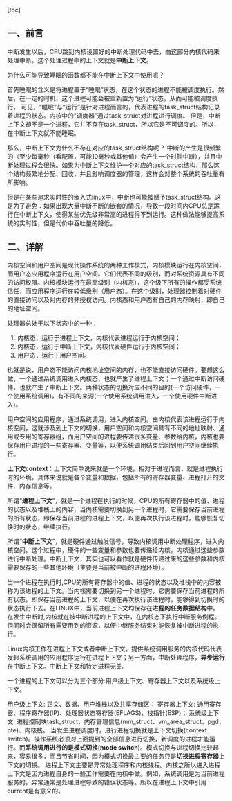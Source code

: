 [toc]



## 一、前言

中断发生以后，CPU跳到内核设置好的中断处理代码中去，由这部分内核代码来处理中断。这个处理过程中的上下文就是**中断上下文**。

为什么可能导致睡眠的函数都不能在中断上下文中使用呢？

首先睡眠的含义是将进程置于“睡眠”状态，在这个状态的进程不能被调度执行。然后，在一定的时机，这个进程可能会被重新置为“运行”状态，从而可能被调度执行。 可见，“睡眠”与“运行”是针对进程而言的，代表进程的task_struct结构记录着进程的状态。内核中的“调度器”通过task_struct对进程进行调度。
但是，中断上下文却不是一个进程，它并不存在task_struct，所以它是不可调度的。所以，在中断上下文就不能睡眠。

那么，中断上下文为什么不存在对应的task_struct结构呢？
中断的产生是很频繁的（至少每毫秒（看配置，可能10毫秒或其他值）会产生一个时钟中断），并且中断处理过程会很快。如果为中断上下文维护一个对应的task_struct结构，那么这个结构频繁地分配、回收，并且影响调度器的管理，这样会对整个系统的吞吐量有所影响。

但是在某些追求实时性的嵌入式linux中，中断也可能被赋予task_struct结构。这是为了避免：如果出现大量中断不断的嵌套的情况，导致一段时间内CPU总是运行在中断上下文，使得某些优先级非常高的进程得不到运行。这种做法能够提高系统的实时性，但是代价中吞吐量的降低。

## 二、详解

内核空间和用户空间是现代操作系统的两种工作模式，内核模块运行在内核空间，而用户态应用程序运行在用户空间。它们代表不同的级别，而对系统资源具有不同的访问权限。内核模块运行在最高级别（内核态），这个级下所有的操作都受系统信任，而应用程序运行在较低级别（用户态）。在这个级别，处理器控制着对硬件的直接访问以及对内存的非授权访问。内核态和用户态有自己的内存映射，即自己的地址空间。

处理器总处于以下状态中的一种：

1. 内核态，运行于进程上下文，内核代表进程运行于内核空间；
2. 内核态，运行于中断上下文，内核代表硬件运行于内核空间；
3. 用户态，运行于用户空间。

也就是说，用户态不能访问内核地址空间的内存，也不能直接访问硬件。要想这么做，一个通过系统调用进入内核态，也就产生了进程上下文；一个通过中断访问硬件，也就产生了中断上下文。两种状态的切换对应不同的目的(一个访问硬件，一个使用系统调用)，有不同的来源(一个使用系统调用进入，一个使用硬件中断进入)。

用户空间的应用程序，通过系统调用，进入内核空间。由内核代表该进程运行于内核空间，这就涉及到上下文的切换，用户空间和内核空间具有不同的地址映射、通用或专用的寄存器组，而用户空间的进程要传递很多变量、参数给内核，内核也要保存用户进程的一些寄存器、变量等，以便系统调用结束后回到用户空间继续执行。

**上下文context**：上下文简单说来就是一个环境，相对于进程而言，就是进程执行时的环境。具体来说就是各个变量和数据，包括所有的寄存器变量、进程打开的文件、内存信息等。

所谓“**进程上下文**”，就是一个进程在执行的时候，CPU的所有寄存器中的值、进程的状态以及堆栈上的内容，当内核需要切换到另一个进程时，它需要保存当前进程的所有状态，即保存当前进程的进程上下文，以便再次执行该进程时，能够恢复切换时的状态，继续执行。

所谓“**中断上下文**”，就是硬件通过触发信号，导致内核调用中断处理程序，进入内核空间。这个过程中，硬件的一些变量和参数也要传递给内核，内核通过这些参数进行中断处理。中断上下文，其实也可以看作就是硬件传递过来的这些参数和内核需要保存的一些其他环境（主要是当前被中断的进程环境）。

当一个进程在执行时,CPU的所有寄存器中的值、进程的状态以及堆栈中的内容被称为该进程的上下文。当内核需要切换到另一个进程时，它需要保存当前进程的所有状态，即保存当前进程的上下文，以便在再次执行该进程时，能够得到切换时的状态执行下去。在LINUX中，当前进程上下文均保存在**进程的任务数据结构**中。在发生中断时,内核就在被中断进程的上下文中，在内核态下执行中断服务例程。但同时会保留所有需要用到的资源，以便中继服务结束时能恢复被中断进程的执行。

Linux内核工作在进程上下文或者中断上下文。提供系统调用服务的内核代码代表发起系统调用的应用程序运行在进程上下文；另一方面，中断处理程序，**异步运行**在中断上下文。中断上下文和特定进程无关。

一个进程的上下文可以分为三个部分:用户级上下文、寄存器上下文以及系统级上下文。

用户级上下文: 正文、数据、用户堆栈以及共享存储区；
寄存器上下文: 通用寄存器、程序寄存器(IP)、处理器状态寄存器(EFLAGS)、栈指针(ESP)；
系统级上下文: 进程控制块task_struct、内存管理信息(mm_struct、vm_area_struct、pgd、pte)、内核栈。
当发生进程调度时，进行进程切换就是上下文切换(context switch)。操作系统必须对上面提到的全部信息进行切换，新调度的进程才能运行。而**系统调用进行的是模式切换(mode switch)**。模式切换与进程切换比较起来，容易很多，而且节省时间，因为模式切换最主要的任务只是**切换进程寄存器**上下文的切换。
进程上下文主要是异常处理程序和内核线程。内核之所以进入进程上下文是因为进程自身的一些工作需要在内核中做。例如，系统调用是为当前进程服务的，异常通常是处理进程导致的错误状态等。所以在进程上下文中引用current是有意义的。



